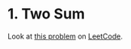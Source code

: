 # 1. Two Sum

Look at [this problem](https://leetcode.com/problems/two-sum/) on [LeetCode](https://leetcode.com/).
